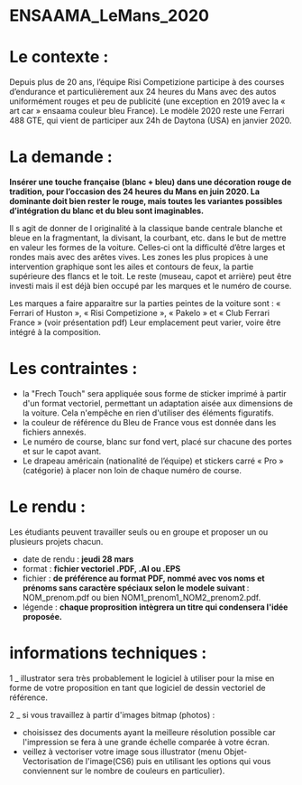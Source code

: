 # ENSAAMA_LeMans_2020

# Le contexte :
Depuis plus de 20 ans, l’équipe Risi Competizione participe à des courses d’endurance et particulièrement aux 24 heures du Mans avec des autos uniformément rouges et peu de publicité (une exception en 2019 avec la « art car » ensaama couleur bleu France).
Le modèle 2020 reste une Ferrari 488 GTE, qui vient de participer aux 24h de Daytona (USA) en janvier 2020.

# La demande :
<b>Insérer une touche française (blanc + bleu) dans une décoration rouge de tradition, pour l’occasion des 24 heures du Mans en juin 2020. La dominante doit bien rester le rouge, mais toutes les variantes possibles d’intégration du blanc et du bleu sont imaginables.</b>

Il s agit de donner de l originalité à la classique bande centrale blanche et bleue en la fragmentant, la divisant, la courbant, etc. dans le but de mettre en valeur les formes de la voiture. Celles‐ci ont la difficulté d’être larges et rondes mais avec des arêtes vives. Les zones les plus propices à une intervention graphique sont les ailes et contours de feux, la partie supérieure des flancs et le toit. Le reste (museau, capot et arrière) peut être investi mais il est déjà bien occupé par les marques et le numéro de course.

Les marques a faire apparaitre sur la parties peintes de la voiture sont : « Ferrari of Huston », « Risi Competizione », « Pakelo » et  « Club Ferrari France » (voir présentation pdf) Leur emplacement peut varier, voire être intégré à la composition.

# Les contraintes :
- </b>la "Frech Touch" sera appliquée sous forme de sticker imprimé à partir d'un format vectoriel, permettant un adaptation aisée aux dimensions de la voiture. Cela n'empêche en rien d'utiliser des éléments figuratifs.</b>
- </b>la couleur de référence du Bleu de France vous est donnée dans les fichiers annexés.</b>
- Le numéro de course, blanc sur fond vert, placé sur chacune des portes et sur le capot avant.
- Le drapeau américain (nationalité de l’équipe) et stickers carré « Pro » (catégorie) à placer non loin de chaque numéro de course.

# Le rendu : 
Les étudiants peuvent travailler seuls ou en groupe et proposer un ou plusieurs projets chacun. 

- date de rendu : <b>jeudi 28 mars</b>
- format : <b>fichier vectoriel .PDF, .AI ou .EPS</b>
- fichier : <b>de préférence au format PDF, nommé avec vos noms et prénoms sans caractère spéciaux selon le modele suivant </b>:
NOM_prenom.pdf ou bien NOM1_prenom1_NOM2_prenom2.pdf.
- légende : <b>chaque proprosition intègrera un titre qui condensera l'idée proposée.</b>

# informations techniques :
1 _ illustrator sera très probablement le logiciel à utiliser pour la mise en forme de votre proposition en tant que logiciel de dessin vectoriel de référence.

2 _ si vous travaillez à partir d'images bitmap (photos) :
- choisissez des documents ayant la meilleure résolution possible car l'impression se fera à une grande échelle comparée à votre écran.
- veillez à vectoriser votre image sous illustrator (menu Objet-Vectorisation de l'image(CS6)  puis en utilisant les options qui vous conviennent sur le nombre de couleurs en particulier).

